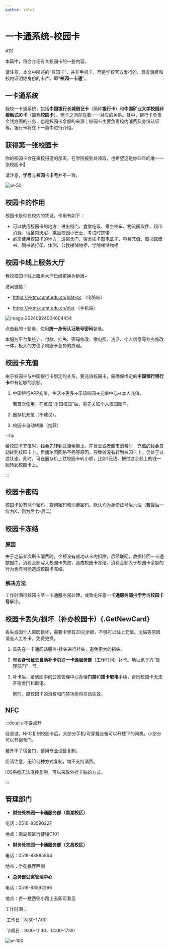 ```yaml
---
author: Yolo3
---
```


# 一卡通系统-校园卡

#111

本篇中，将会介绍有关校园卡的一些内容。

请注意，本文中所述的“校园卡”，并非手机卡，而是学校官方发行的，具有消费和校内证明你身份的卡片。即“**校园一卡通**”。

## 一卡通系统

我校一卡通系统，包括**中国银行长城借记卡**（简称**银行卡**）和**中国矿业大学校园非接触式IC卡**（简称**校园卡**）。两卡之间存在着一一对应的关系。其中，银行卡负责金钱方面的业务，也是校园卡余额的来源；校园卡主要负责校内消费及身份认证等。银行卡将在下一篇中进行介绍。

## 获得第一张校园卡

你的校园卡会在来校报道的那天，在学院报到处领取，也希望这是你四年的唯一一张校园卡:dog:

请注意，**学号**与**校园卡卡号**并不一致。

![w-50](https://s2.loli.net/2023/07/26/voI4STp1PdecNiw.jpg)

## 校园卡的作用

校园卡是你在校内的凭证，作用有如下：

- 可以使用校园卡的地方：进出校门、食堂吃饭、乘坐校车、物流园取件、超市消费、宿舍内洗浴、乘坐校园小巴士、考试时携带
- 必须使用校园卡的地方：进宿舍门、宿舍插卡取电盒子、电费充值、图书馆借书、图书馆打印、体测、公教楼储物柜、学院楼储物柜

## 校园卡线上服务大厅

我校校园卡线上服务大厅已经更换为新版~

访问链接：

- https://yktm.cumt.edu.cn/plat-pc （电脑端）

- https://yktm.cumt.edu.cn/plat （手机端）

![image-20240824004604454](https://s2.loli.net/2024/08/24/P2JcdGsr5mXOMVx.png)

点击我的→登录，使用**统一身份认证账号密码**登录。

本服务平台集统计、付款、挂失、密码修改、缴电费、洗浴、个人信息等业务修改一体，极大的方便了校园卡业务的办理。

## 校园卡充值

由于校园卡与中国银行卡绑定的关系，要充值校园卡，需确保绑定的**中国银行银行卡**中有足够的余额。

1. 中国银行APP充值。生活→更多→乐知校园→充值中心→本人充值。

   若首次使用，在点击“乐知校园”后，需先关联个人校园账户。

2. 圈存机充值（不建议）。

3. 校园卡自动转账（推荐）

:::tip

给校园卡充值时，钱会先转到过渡余额上。在食堂或者超市消费时，充值的钱会自动转到校园卡上。但偶尔因网络不畅等原因，导致钱没有转到校园卡上，仍处于过渡状态。此时，可在圈存机上往校园卡转小额，比如1元钱，把过渡余额上的钱一起转到校园卡上。

:::

## 校园卡密码

校园卡设有两个密码：查询密码和消费密码，默认均为身份证号后六位（若最后一位为X，则为后七-后二）

## 校园卡冻结

### 原因

由于之前某次刷卡消费时，金额没有成功从卡内扣除，后经联网，数据传回一卡通数据库，消费金额写入校园卡失败，造成校园卡冻结。消费金额大于校园卡余额的行为也有可能造成校园卡冻结。

### 解决方法

工作时间带校园卡至一卡通服务部处理，或致电任意**一卡通服务部**报**学号**或**校园卡号**解冻。

## 校园卡丢失/损坏（补办校园卡）{.GetNewCard}

丢失或因个人原因损坏，需要卡里有20元余额，不够可以线上充值。消磁等原因请去人工补卡，免费更换。

1. 首先在一卡通网站服务-挂失进行挂失，避免更大的损失。

2. 带着**身份证**去**自助补卡机**或**一卡通服务部**（工作时间）补卡。地址见下方“管理部门”一节。

3. 补卡后，请到图中的公寓管理中心办理**门禁**和**插卡取电**手续，否则校园卡无法开宿舍门和取电。

   同时，原校园卡的消费和门禁功能将自动失效。

## NFC

:::details 不要点开

经测试，NFC复制校园卡后，大部分手机/可穿戴设备可以开楼下的闸机，小部分可以开宿舍门。

若开不了宿舍门，请用专业设备复制。

但请注意，无论何种方式复制，均不支持消费。

IOS系统无法直接复制，可以采取外挂卡贴的方式。

:::

## 管理部门

- **财务处校园一卡通服务部（南湖校区）**

电话：0516-83590227

地点：南湖校区行健楼C101

- **财务处校园一卡通服务部（文昌校区）**

电话：0516-83885864

地点：学苑餐厅西侧

- **总务部公寓管理中心**

电话：0516-83592396

地点：杏一楼西侧小路上去即可看见

工作时间：

​	工作日：8:30-17:00

​	节假日：9:00-11:30，14:00-17:00

![w-100](https://s2.loli.net/2023/07/26/MxKCU6FP74EfLuI.png)
